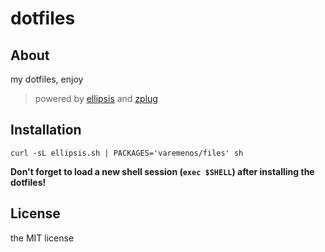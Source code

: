 # dotfiles

## About

my dotfiles, enjoy

> powered by [ellipsis](https://github.com/ellipsis/ellipsis) and [zplug](https://github.com/zplug/zplug)

## Installation

```
curl -sL ellipsis.sh | PACKAGES='varemenos/files' sh
```

**Don't forget to load a new shell session (`exec $SHELL`) after installing the dotfiles!**

## License

the MIT license
